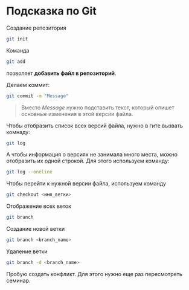 # Подсказка по Git

Создание репозитория
```sh
git init
```

Команда 
```sh
git add
```
позволяет **добавить файл в репозиторий**.


Делаем коммит:
```sh
git commit -m "Message"
```
>Вместо *Message* нужно подставить текст, который опишет основные изменения в этой версии файла.


Чтобы отобразить список всех версий файла, нужно в гите вызвать комнаду:
```sh
git log
```
А чтобы информация о версиях не занимала много места, можно отобразить их одной строкой. Для этого используем команду:
```sh
git log --oneline
```
Чтобы перейти к нужной версии файла, используем команду
```sh
git checkout <имя_ветки>
```

Отображение всех веток
```sh
git branch
```

Создание новой ветки
```sh
git branch <branch_name>
```

Удаление ветки
```sh
git branch -d <branch_name>
```

Пробую создать конфликт.
Для этого нужно еще раз пересмотреть семинар.